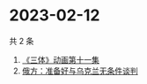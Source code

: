 # 2023-02-12

共 2 条

<!-- BEGIN -->
<!-- 最后更新时间 Sun Feb 12 2023 03:01:44 GMT+0800 (China Standard Time) -->

1. [《三体》动画第十一集](https://www.zhihu.com/search?q=《三体》动画第十一集)
1. [俄方：准备好与乌克兰无条件谈判](https://www.zhihu.com/search?q=俄方：准备好与乌克兰无条件谈判)

<!-- END -->
